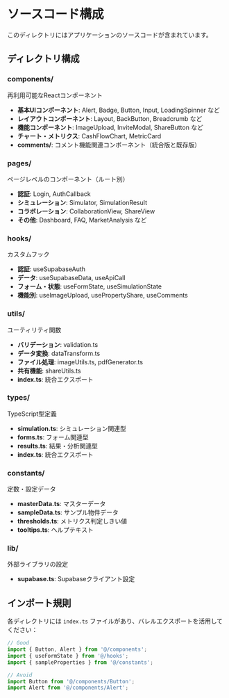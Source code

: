 # ソースコード構成

このディレクトリにはアプリケーションのソースコードが含まれています。

## ディレクトリ構成

### components/
再利用可能なReactコンポーネント
- **基本UIコンポーネント**: Alert, Badge, Button, Input, LoadingSpinner など
- **レイアウトコンポーネント**: Layout, BackButton, Breadcrumb など
- **機能コンポーネント**: ImageUpload, InviteModal, ShareButton など
- **チャート・メトリクス**: CashFlowChart, MetricCard
- **comments/**: コメント機能関連コンポーネント（統合版と既存版）

### pages/
ページレベルのコンポーネント（ルート別）
- **認証**: Login, AuthCallback
- **シミュレーション**: Simulator, SimulationResult
- **コラボレーション**: CollaborationView, ShareView
- **その他**: Dashboard, FAQ, MarketAnalysis など

### hooks/
カスタムフック
- **認証**: useSupabaseAuth
- **データ**: useSupabaseData, useApiCall
- **フォーム・状態**: useFormState, useSimulationState
- **機能別**: useImageUpload, usePropertyShare, useComments

### utils/
ユーティリティ関数
- **バリデーション**: validation.ts
- **データ変換**: dataTransform.ts
- **ファイル処理**: imageUtils.ts, pdfGenerator.ts
- **共有機能**: shareUtils.ts
- **index.ts**: 統合エクスポート

### types/
TypeScript型定義
- **simulation.ts**: シミュレーション関連型
- **forms.ts**: フォーム関連型
- **results.ts**: 結果・分析関連型
- **index.ts**: 統合エクスポート

### constants/
定数・設定データ
- **masterData.ts**: マスターデータ
- **sampleData.ts**: サンプル物件データ
- **thresholds.ts**: メトリクス判定しきい値
- **tooltips.ts**: ヘルプテキスト

### lib/
外部ライブラリの設定
- **supabase.ts**: Supabaseクライアント設定

## インポート規則

各ディレクトリには `index.ts` ファイルがあり、バレルエクスポートを活用してください：

```typescript
// Good
import { Button, Alert } from '@/components';
import { useFormState } from '@/hooks';
import { sampleProperties } from '@/constants';

// Avoid
import Button from '@/components/Button';
import Alert from '@/components/Alert';
```